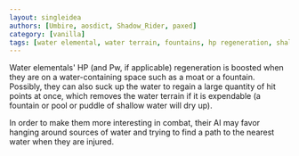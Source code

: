 ```yaml
---
layout: singleidea
authors: [Umbire, aosdict, Shadow_Rider, paxed]
category: [vanilla]
tags: [water elemental, water terrain, fountains, hp regeneration, shallow water, monster ai]
---
```

Water elementals' HP (and Pw, if applicable) regeneration is boosted when they
are on a water-containing space such as a moat or a fountain. Possibly, they can
also suck up the water to regain a large quantity of hit points at once, which
removes the water terrain if it is expendable (a fountain or pool or puddle of
shallow water will dry up).

In order to make them more interesting in combat, their AI may favor hanging
around sources of water and trying to find a path to the nearest water when they
are injured.
